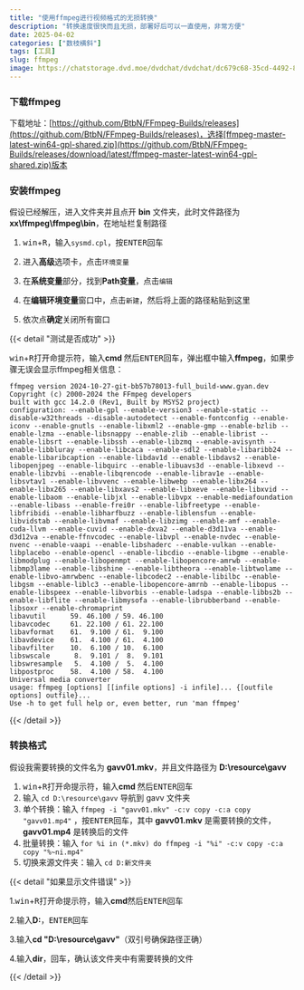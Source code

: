 ```yaml
---
title: "使用ffmpeg进行视频格式的无损转换"
description: "转换速度很快而且无损，部署好后可以一直使用，非常方便"
date: 2025-04-02
categories: ["数枝横斜"]
tags: [工具]
slug: ffmpeg
image: https://chatstorage.dvd.moe/dvdchat/dvdchat/dc679c68-35cd-4492-87cc-c3ba485219d7.jpg
---
```


### 下载ffmpeg

下载地址：[https://github.com/BtbN/FFmpeg-Builds/releases](https://github.com/BtbN/FFmpeg-Builds/releases)，选择[ffmpeg-master-latest-win64-gpl-shared.zip](https://github.com/BtbN/FFmpeg-Builds/releases/download/latest/ffmpeg-master-latest-win64-gpl-shared.zip)版本

### 安装ffmpeg

假设已经解压，进入文件夹并且点开 **bin** 文件夹，此时文件路径为 **xx\ffmpeg\ffmpeg\bin**，在地址栏复制路径

1. <kbd>win</kbd>+<kbd>R</kbd>，输入`sysmd.cpl`，按<kbd>ENTER</kbd>回车

2. 进入**高级**选项卡，点击`环境变量`

3. 在**系统变量**部分，找到**Path变量**，点击`编辑`

4. 在**编辑环境变量**窗口中，点击`新建`，然后将上面的路径粘贴到这里

5. 依次点**确定**关闭所有窗口

{{< detail "测试是否成功" >}}

<p><kbd>win</kbd>+<kbd>R</kbd>打开命提示符，输入<b>cmd
    </b>然后<kbd>ENTER</kbd>回车，弹出框中输入<b>ffmpeg</b>，如果步骤无误会显示ffmpeg相关信息：</p>

<pre><code class="code-highlight"><span class="code-line line-number" line="1">ffmpeg version 2024-10-27-git-bb57b78013-full_build-www.gyan.dev Copyright (c) 2000-2024 the FFmpeg developers
built with gcc 14.2.0 (Rev1, Built by MSYS2 project)
configuration: --enable-gpl --enable-version3 --enable-static --disable-w32threads --disable-autodetect --enable-fontconfig --enable-iconv --enable-gnutls --enable-libxml2 --enable-gmp --enable-bzlib --enable-lzma --enable-libsnappy --enable-zlib --enable-librist --enable-libsrt --enable-libssh --enable-libzmq --enable-avisynth --enable-libbluray --enable-libcaca --enable-sdl2 --enable-libaribb24 --enable-libaribcaption --enable-libdav1d --enable-libdavs2 --enable-libopenjpeg --enable-libquirc --enable-libuavs3d --enable-libxevd --enable-libzvbi --enable-libqrencode --enable-librav1e --enable-libsvtav1 --enable-libvvenc --enable-libwebp --enable-libx264 --enable-libx265 --enable-libxavs2 --enable-libxeve --enable-libxvid --enable-libaom --enable-libjxl --enable-libvpx --enable-mediafoundation --enable-libass --enable-frei0r --enable-libfreetype --enable-libfribidi --enable-libharfbuzz --enable-liblensfun --enable-libvidstab --enable-libvmaf --enable-libzimg --enable-amf --enable-cuda-llvm --enable-cuvid --enable-dxva2 --enable-d3d11va --enable-d3d12va --enable-ffnvcodec --enable-libvpl --enable-nvdec --enable-nvenc --enable-vaapi --enable-libshaderc --enable-vulkan --enable-libplacebo --enable-opencl --enable-libcdio --enable-libgme --enable-libmodplug --enable-libopenmpt --enable-libopencore-amrwb --enable-libmp3lame --enable-libshine --enable-libtheora --enable-libtwolame --enable-libvo-amrwbenc --enable-libcodec2 --enable-libilbc --enable-libgsm --enable-liblc3 --enable-libopencore-amrnb --enable-libopus --enable-libspeex --enable-libvorbis --enable-ladspa --enable-libbs2b --enable-libflite --enable-libmysofa --enable-librubberband --enable-libsoxr --enable-chromaprint
libavutil      59. 46.100 / 59. 46.100
libavcodec     61. 22.100 / 61. 22.100
libavformat    61.  9.100 / 61.  9.100
libavdevice    61.  4.100 / 61.  4.100
libavfilter    10.  6.100 / 10.  6.100
libswscale      8.  9.101 /  8.  9.101
libswresample   5.  4.100 /  5.  4.100
libpostproc    58.  4.100 / 58.  4.100
Universal media converter
usage: ffmpeg [options] [[infile options] -i infile]... {[outfile options] outfile}...
Use -h to get full help or, even better, run 'man ffmpeg'
</span></code></pre>

{{< /detail >}}

### 转换格式

假设我需要转换的文件名为 **gavv01.mkv**，并且文件路径为 **D:\resource\gavv**

1. <kbd>win</kbd>+<kbd>R</kbd>打开命提示符，输入<b>cmd
       </b>然后<kbd>ENTER</kbd>回车
1. 输入 `cd D:\resource\gavv` 导航到 gavv 文件夹
1. 单个转换：输入 `ffmpeg -i "gavv01.mkv" -c:v copy -c:a copy "gavv01.mp4"` ，按<kbd>ENTER</kbd>回车，其中 **gavv01.mkv** 是需要转换的文件，**gavv01.mp4** 是转换后的文件
1. 批量转换：输入 `for %i in (*.mkv) do ffmpeg -i "%i" -c:v copy -c:a copy "%~ni.mp4"`
1. 切换来源文件夹：输入 `cd D:新文件夹`

{{< detail "如果显示文件错误" >}}

<p>1.<kbd>win</kbd>+<kbd>R</kbd>打开命提示符，输入<b>cmd</b>然后<kbd>ENTER</kbd>回车</p>

<p>2.输入<b>D:</b>，<kbd>ENTER</kbd>回车</p>

<p>3.输入<b>cd "D:\resource\gavv"</b>（双引号确保路径正确）</p>

<p>4.输入<b>dir</b>，回车，确认该文件夹中有需要转换的文件</p>

{{< /detail >}}

